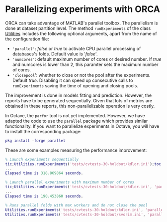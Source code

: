# Parallelizing experiments with ORCA

ORCA can take advantage of MATLAB's parallel toolbox. The parallelism is done at dataset partition level. The method `runExperiments` of the class [Utilities](../src/Utilities.m) includes the following optional arguments, apart from the name of the configuration file:
 - `'parallel'`: *false* or *true* to activate CPU parallel processing of databases's folds. Default value is '*false*'.
 - `'numcores'`: default maximum number of cores or desired number. If *true* and numcores is lower than 2, this paramter sets the maximum number of cores.
 - `'closepool`': whether to close or not the pool after the experiments. Default *true*. Disabling it can speed up consecutive calls to `runExperiments` saving the time of opening and closing pools.

The improvement is done in models fitting and prediction. However, the reports have to be generated sequentially. Given that lots of metrics are obtained in these reports, this non-parallelizable operation is very costly.

In Octave, the `parfor` tool is not yet implemented. However, we have adapted the code to use the `parallel` package which provides similar functionality. If you want to parallelize experiments in Octave, you will have to install the corresponding package:
```MATLAB
pkg install -forge parallel
```

These are some examples measuring the performance improvement:
```MATLAB
% Launch experiments sequentially
tic;Utilities.runExperiments('tests/cvtests-30-holdout/kdlor.ini');toc
...
Elapsed time is 318.869864 seconds.

% Launch parallel experiments with maximum number of cores
tic;Utilities.runExperiments('tests/cvtests-30-holdout/kdlor.ini', 'parallel', true);toc
...
Elapsed time is 190.453860 seconds.

% Runs parallel folds with max workers and do not close the pool
Utilities.runExperiments('tests/cvtests-30-holdout/kdlor.ini', 'parallel', 1, 'closepool', false)
Utilities.runExperiments('tests/cvtests-30-holdout/svorim.ini', 'parallel', 1, 'closepool', false)

```
